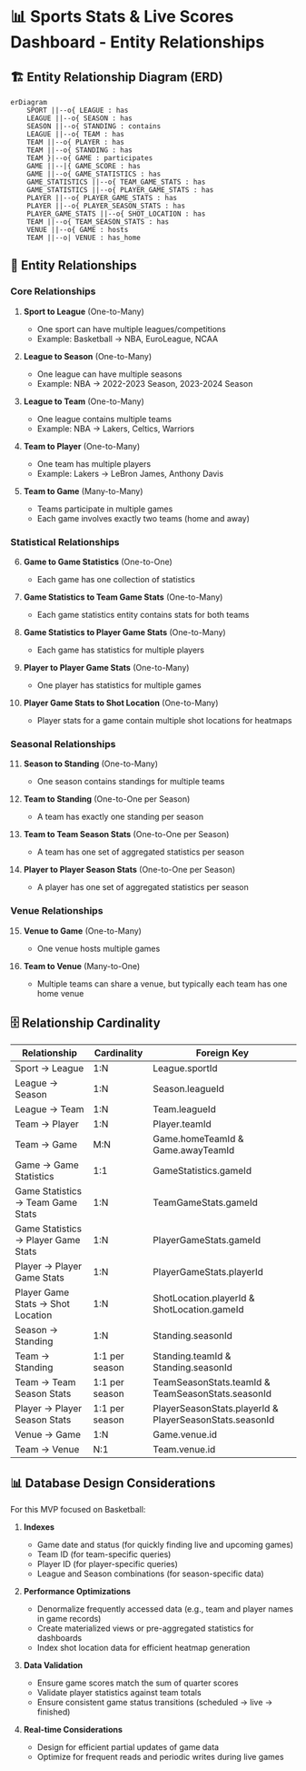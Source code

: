 # 📊 Sports Stats & Live Scores Dashboard - Entity Relationships

## 🏗️ Entity Relationship Diagram (ERD)

```mermaid
erDiagram
    SPORT ||--o{ LEAGUE : has
    LEAGUE ||--o{ SEASON : has
    SEASON ||--o{ STANDING : contains
    LEAGUE ||--o{ TEAM : has
    TEAM ||--o{ PLAYER : has
    TEAM ||--o{ STANDING : has
    TEAM }|--o{ GAME : participates
    GAME ||--|{ GAME_SCORE : has
    GAME ||--o{ GAME_STATISTICS : has
    GAME_STATISTICS ||--o{ TEAM_GAME_STATS : has
    GAME_STATISTICS ||--o{ PLAYER_GAME_STATS : has
    PLAYER ||--o{ PLAYER_GAME_STATS : has
    PLAYER ||--o{ PLAYER_SEASON_STATS : has
    PLAYER_GAME_STATS ||--o{ SHOT_LOCATION : has
    TEAM ||--o{ TEAM_SEASON_STATS : has
    VENUE ||--o{ GAME : hosts
    TEAM ||--o| VENUE : has_home
```

## 📝 Entity Relationships

### Core Relationships
1. **Sport to League** (One-to-Many)
   - One sport can have multiple leagues/competitions
   - Example: Basketball → NBA, EuroLeague, NCAA

2. **League to Season** (One-to-Many)
   - One league can have multiple seasons
   - Example: NBA → 2022-2023 Season, 2023-2024 Season

3. **League to Team** (One-to-Many)
   - One league contains multiple teams
   - Example: NBA → Lakers, Celtics, Warriors

4. **Team to Player** (One-to-Many)
   - One team has multiple players
   - Example: Lakers → LeBron James, Anthony Davis

5. **Team to Game** (Many-to-Many)
   - Teams participate in multiple games
   - Each game involves exactly two teams (home and away)

### Statistical Relationships
6. **Game to Game Statistics** (One-to-One)
   - Each game has one collection of statistics

7. **Game Statistics to Team Game Stats** (One-to-Many)
   - Each game statistics entity contains stats for both teams

8. **Game Statistics to Player Game Stats** (One-to-Many)
   - Each game has statistics for multiple players

9. **Player to Player Game Stats** (One-to-Many)
   - One player has statistics for multiple games

10. **Player Game Stats to Shot Location** (One-to-Many)
    - Player stats for a game contain multiple shot locations for heatmaps

### Seasonal Relationships
11. **Season to Standing** (One-to-Many)
    - One season contains standings for multiple teams
    
12. **Team to Standing** (One-to-One per Season)
    - A team has exactly one standing per season

13. **Team to Team Season Stats** (One-to-One per Season)
    - A team has one set of aggregated statistics per season

14. **Player to Player Season Stats** (One-to-One per Season)
    - A player has one set of aggregated statistics per season

### Venue Relationships
15. **Venue to Game** (One-to-Many)
    - One venue hosts multiple games

16. **Team to Venue** (Many-to-One)
    - Multiple teams can share a venue, but typically each team has one home venue

## 🗄️ Relationship Cardinality

| Relationship | Cardinality | Foreign Key |
|--------------|-------------|-------------|
| Sport → League | 1:N | League.sportId |
| League → Season | 1:N | Season.leagueId |
| League → Team | 1:N | Team.leagueId |
| Team → Player | 1:N | Player.teamId |
| Team → Game | M:N | Game.homeTeamId & Game.awayTeamId |
| Game → Game Statistics | 1:1 | GameStatistics.gameId |
| Game Statistics → Team Game Stats | 1:N | TeamGameStats.gameId |
| Game Statistics → Player Game Stats | 1:N | PlayerGameStats.gameId |
| Player → Player Game Stats | 1:N | PlayerGameStats.playerId |
| Player Game Stats → Shot Location | 1:N | ShotLocation.playerId & ShotLocation.gameId |
| Season → Standing | 1:N | Standing.seasonId |
| Team → Standing | 1:1 per season | Standing.teamId & Standing.seasonId |
| Team → Team Season Stats | 1:1 per season | TeamSeasonStats.teamId & TeamSeasonStats.seasonId |
| Player → Player Season Stats | 1:1 per season | PlayerSeasonStats.playerId & PlayerSeasonStats.seasonId |
| Venue → Game | 1:N | Game.venue.id |
| Team → Venue | N:1 | Team.venue.id |

## 📊 Database Design Considerations

For this MVP focused on Basketball:

1. **Indexes**
   - Game date and status (for quickly finding live and upcoming games)
   - Team ID (for team-specific queries)
   - Player ID (for player-specific queries)
   - League and Season combinations (for season-specific data)

2. **Performance Optimizations**
   - Denormalize frequently accessed data (e.g., team and player names in game records)
   - Create materialized views or pre-aggregated statistics for dashboards
   - Index shot location data for efficient heatmap generation

3. **Data Validation**
   - Ensure game scores match the sum of quarter scores
   - Validate player statistics against team totals
   - Ensure consistent game status transitions (scheduled → live → finished)

4. **Real-time Considerations**
   - Design for efficient partial updates of game data
   - Optimize for frequent reads and periodic writes during live games
